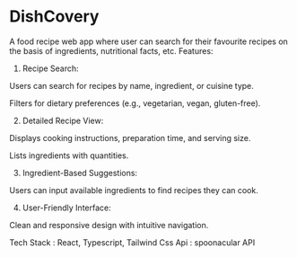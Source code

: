 # DishCovery
A food recipe web app where user can search for their favourite recipes on the basis of ingredients, nutritional facts, etc.
Features:
1) Recipe Search:

Users can search for recipes by name, ingredient, or cuisine type.

Filters for dietary preferences (e.g., vegetarian, vegan, gluten-free).

2) Detailed Recipe View:

Displays cooking instructions, preparation time, and serving size.

Lists ingredients with quantities.

3) Ingredient-Based Suggestions:

Users can input available ingredients to find recipes they can cook.

4) User-Friendly Interface:

Clean and responsive design with intuitive navigation.

Tech Stack : React, Typescript, Tailwind Css
Api : spoonacular API



